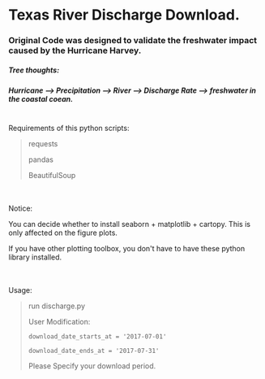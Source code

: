 # Texas River Discharge Download.

### Original Code was designed to validate the freshwater impact caused by the Hurricane Harvey.

##### Tree thoughts:  
#####       Hurricane --> Precipitation --> River --> Discharge Rate --> freshwater in the coastal coean.


<br>
Requirements of this python scripts:

> requests
>
> pandas
>
> BeautifulSoup
> 
> 
</br>
<br>
Notice: 

  You can decide whether to install seaborn + matplotlib + cartopy. This is only affected on the figure plots.
  
  If you have other plotting toolbox, you don't have to have these python library installed.

</br>



<br>
Usage:

> run discharge.py
>
> User Modification:
>
>     download_date_starts_at = '2017-07-01'
>
>     download_date_ends_at = '2017-07-31'
>
> Please Specify your download period.



